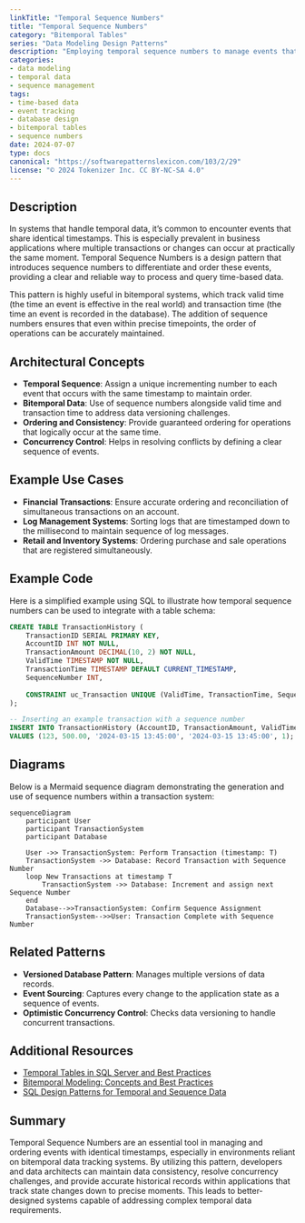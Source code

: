 ```yaml
---
linkTitle: "Temporal Sequence Numbers"
title: "Temporal Sequence Numbers"
category: "Bitemporal Tables"
series: "Data Modeling Design Patterns"
description: "Employing temporal sequence numbers to manage events that occur with the same timestamp ensures accurate and orderly processing and tracking of simultaneous events."
categories:
- data modeling
- temporal data
- sequence management
tags:
- time-based data
- event tracking
- database design
- bitemporal tables
- sequence numbers
date: 2024-07-07
type: docs
canonical: "https://softwarepatternslexicon.com/103/2/29"
license: "© 2024 Tokenizer Inc. CC BY-NC-SA 4.0"
---
```



## Description

In systems that handle temporal data, it’s common to encounter events that share identical timestamps. This is especially prevalent in business applications where multiple transactions or changes can occur at practically the same moment. Temporal Sequence Numbers is a design pattern that introduces sequence numbers to differentiate and order these events, providing a clear and reliable way to process and query time-based data.

This pattern is highly useful in bitemporal systems, which track valid time (the time an event is effective in the real world) and transaction time (the time an event is recorded in the database). The addition of sequence numbers ensures that even within precise timepoints, the order of operations can be accurately maintained.

## Architectural Concepts

- **Temporal Sequence**: Assign a unique incrementing number to each event that occurs with the same timestamp to maintain order.
- **Bitemporal Data**: Use of sequence numbers alongside valid time and transaction time to address data versioning challenges.
- **Ordering and Consistency**: Provide guaranteed ordering for operations that logically occur at the same time.
- **Concurrency Control**: Helps in resolving conflicts by defining a clear sequence of events.

## Example Use Cases

- **Financial Transactions**: Ensure accurate ordering and reconciliation of simultaneous transactions on an account.
- **Log Management Systems**: Sorting logs that are timestamped down to the millisecond to maintain sequence of log messages.
- **Retail and Inventory Systems**: Ordering purchase and sale operations that are registered simultaneously.

## Example Code

Here is a simplified example using SQL to illustrate how temporal sequence numbers can be used to integrate with a table schema:

```sql
CREATE TABLE TransactionHistory (
    TransactionID SERIAL PRIMARY KEY,
    AccountID INT NOT NULL,
    TransactionAmount DECIMAL(10, 2) NOT NULL,
    ValidTime TIMESTAMP NOT NULL,
    TransactionTime TIMESTAMP DEFAULT CURRENT_TIMESTAMP,
    SequenceNumber INT,
    
    CONSTRAINT uc_Transaction UNIQUE (ValidTime, TransactionTime, SequenceNumber)
);

-- Inserting an example transaction with a sequence number
INSERT INTO TransactionHistory (AccountID, TransactionAmount, ValidTime, TransactionTime, SequenceNumber)
VALUES (123, 500.00, '2024-03-15 13:45:00', '2024-03-15 13:45:00', 1);
```

## Diagrams

Below is a Mermaid sequence diagram demonstrating the generation and use of sequence numbers within a transaction system:

```mermaid
sequenceDiagram
    participant User
    participant TransactionSystem
    participant Database

    User ->> TransactionSystem: Perform Transaction (timestamp: T)
    TransactionSystem ->> Database: Record Transaction with Sequence Number
    loop New Transactions at timestamp T
        TransactionSystem ->> Database: Increment and assign next Sequence Number
    end
    Database-->>TransactionSystem: Confirm Sequence Assignment
    TransactionSystem-->>User: Transaction Complete with Sequence Number
```

## Related Patterns

- **Versioned Database Pattern**: Manages multiple versions of data records.
- **Event Sourcing**: Captures every change to the application state as a sequence of events.
- **Optimistic Concurrency Control**: Checks data versioning to handle concurrent transactions.

## Additional Resources

- [Temporal Tables in SQL Server and Best Practices](https://docs.microsoft.com/en-us/sql/relational-databases/tables/temporal-tables)
- [Bitemporal Modeling: Concepts and Best Practices](https://www.datarepublic.com/resources/what-are-bitemporal-tables/)
- [SQL Design Patterns for Temporal and Sequence Data](https://www.oreilly.com/library/view/sql-design-patterns/9781449317834/)

## Summary

Temporal Sequence Numbers are an essential tool in managing and ordering events with identical timestamps, especially in environments reliant on bitemporal data tracking systems. By utilizing this pattern, developers and data architects can maintain data consistency, resolve concurrency challenges, and provide accurate historical records within applications that track state changes down to precise moments. This leads to better-designed systems capable of addressing complex temporal data requirements.


